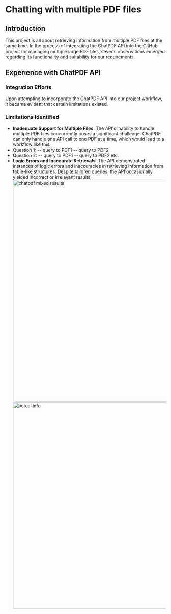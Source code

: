 # Chatting with multiple PDF files

## Introduction
This project is all about retrieving information from multiple PDF files at the same time. In the process of integrating the ChatPDF API into the GitHub project for managing multiple large PDF files, several observations emerged regarding its functionality and suitability for our requirements.

## Experience with ChatPDF API
### Integration Efforts
Upon attempting to incorporate the ChatPDF API into our project workflow, it became evident that certain limitations existed.
### Limitations Identified
- **Inadequate Support for Multiple Files**: The API's inability to handle multiple PDF files concurrently poses a significant challenge. ChatPDF can only handle one API call to one PDF at a time, which would lead to a workflow like this:
- Question 1:
-- query to PDF1
-- query to PDF2
- Question 2:
-- query to PDF1
-- query to PDF2
etc.
- **Logic Errors and Inaccurate Retrievals**: The API demonstrated instances of logic errors and inaccuracies in retrieving information from table-like structures. Despite tailored queries, the API occasionally yielded incorrect or irrelevant results.
  <img width="695" alt="chatpdf mixed results" src="https://github.com/BartCzech/ChatPDF/assets/81484379/35ed3a13-827d-4439-bc2d-604df579f2dc">
  <img width="647" alt="actual info" src="https://github.com/BartCzech/ChatPDF/assets/81484379/cd757866-207b-4818-bc86-b35491062879">


